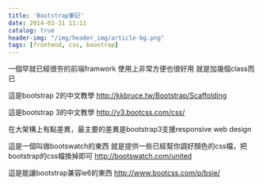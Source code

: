 ```yaml
---
title: 'Bootstrap筆記'
date: 2014-03-31 11:11
catalog: true
header-img: "/img/header_img/article-bg.png"
tags: [frontend, css, boostrap]
---
```

一個早就已經很夯的前端framwork
使用上非常方便也很好用
就是加幾個class而已

這是bootstrap 2的中文教學
http://kkbruce.tw/Bootstrap/Scaffolding

這是bootstrap 3的中文教學
http://v3.bootcss.com/css/

在大架構上有點差異，最主要的差異是bootstrap3支援responsive web design

這是一個叫做bootswatch的東西
就是提供一些已經幫你調好顏色的css檔，把bootstrap的css檔換掉即可
http://bootswatch.com/united

這是能讓bootstrap兼容ie6的東西
http://www.bootcss.com/p/bsie/

